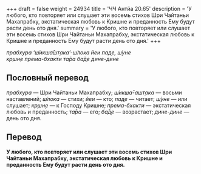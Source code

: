 +++
draft = false
weight = 24934
title = 'ЧЧ Антйа 20.65'
description = 'У любого, кто повторяет или слушает эти восемь стихов Шри Чайтаньи Махапрабху, экстатическая любовь к Кришне и преданность Ему будут расти день ото дня.'
summary = 'У любого, кто повторяет или слушает эти восемь стихов Шри Чайтаньи Махапрабху, экстатическая любовь к Кришне и преданность Ему будут расти день ото дня.'
+++

_прабхура ‘ш́икша̄шт̣ака’-ш́лока йеи пад̣е, ш́уне  
кр̣шн̣е према-бхакти та̄ра ба̄д̣е дине-дине_

## Пословный перевод

_прабхура_ — Шри Чайтаньи Махапрабху; _ш́икша̄_\-_ашт̣ака_ — восьми наставлений; _ш́лока_ — стихи; _йеи_ — кто; _пад̣е_ — читает; _ш́уне_ — или слушает; _кр̣шн̣е_ — к Господу Кришне; _према_\-_бхакти_ — экстатическая любовь и преданность; _та̄ра_ — его; _ба̄д̣е_ — возрастает; _дине_\-_дине_ — день ото дня.

## Перевод

**У любого, кто повторяет или слушает эти восемь стихов Шри Чайтаньи Махапрабху, экстатическая любовь к Кришне и преданность Ему будут расти день ото дня.**
